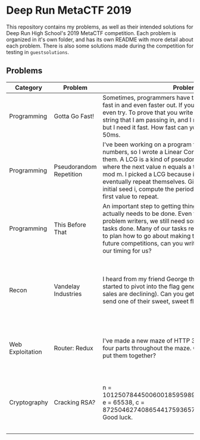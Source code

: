 # Deep Run MetaCTF 2019
This repository contains my problems, as well as their intended solutions for
Deep Run High School's 2019 MetaCTF competition. Each problem is organized in
it's own folder, and has its own README with more detail about each problem.
There is also some solutions made during the competition for testing in
`guestsolutions`.

## Problems
| Category         | Problem                 | Problem Text                                                                                                                                                                                                                                                                                                                                                                                                                                               | Hint                                                                                  | Difficulty     |
|------------------|-------------------------|------------------------------------------------------------------------------------------------------------------------------------------------------------------------------------------------------------------------------------------------------------------------------------------------------------------------------------------------------------------------------------------------------------------------------------------------------------|---------------------------------------------------------------------------------------|----------------|
| Programming      | Gotta Go Fast!          | Sometimes, programmers have the need for speed. We needs fast in and even faster out. If you can't handle our speed, don't even try. To prove that you write fast code, I have this cool string that I am passing in, and I need you to tell it back to me, but I need it fast. How fast can you go? Hopefully faster than 50ms.                                                                                                                           | You might not be able to do this in your favorite language.                           | Easy           |
| Programming      | Pseudorandom Repetition | I've been working on a program that needs lots of random numbers, so I wrote a Linear Congruential Generator to make them. A LCG is a kind of pseudorandom number generator where the next value n equals a times the previous n, plus c, mod m. I picked a LCG because it was simple, but LCGs eventually repeat themselves. Given the values a, c, m, and the initial seed i, compute the period of the generator, as well as the first value to repeat. | Watch out for your program's complexity.                                              | Medium         |
| Programming      | This Before That        | An important step to getting things done is identifying what actually needs to be done. Even though we are the omnipotent problem writers, we still need some order so we can get our tasks done. Many of our tasks rely on other tasks, so we need to plan how to go about making the event run smoothly. For future competitions, can you write a program to help organize our timing for us?                                                            | Honestly, this banDAGe still can't fix our lack of organization.                      | Medium         |
| Recon            | Vandelay Industries     | I heard from my friend George that Vandelay Industries has started to pivot into the flag generation business (I guess latex sales are declining). Can you get into their employee portal and send one of their sweet, sweet flags over?                                                                                                                                                                                                                   | I heard they outsourced the development of their website to some high school student. | Medium         |
| Web Exploitation | Router: Redux           | I've made a new maze of HTTP 302 pages and hid the flag in four parts throughout the maze. Can you find all the pieces and put them together?                                                                                                                                                                                                                                                                                                              | You might not always want to follow the website's requests.                           | Difficult      |
| Cryptography     | Cracking RSA?           | n = 1012507844500600185959897393293308058450981501, e = 65538, c = 872504627408654417593657062924385962103340788. Good luck.                                                                                                                                                                                                                                                                                                                               | The message is encoded in octal. You may need your pencil and paper for this one.     | Very Difficult |

